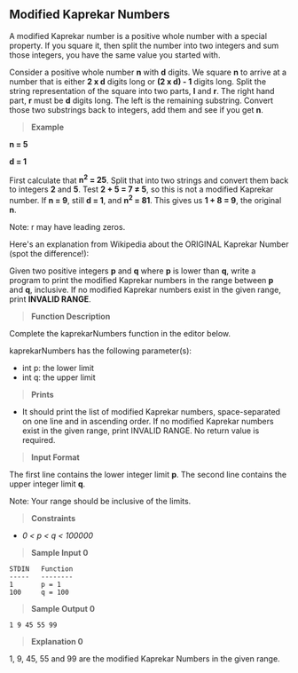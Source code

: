 ## Modified Kaprekar Numbers

A modified Kaprekar number is a positive whole 
number with a special property. If you square it, then split the number 
into two integers and sum those integers, 
you have the same value you started with.

Consider a positive whole number **n** with **d** digits. We square **n** to arrive at 
a number that is either **2 x d** digits long or **(2 x d) - 1** digits long. Split the string 
representation of the square into two parts, **l** and **r**. The right hand part, **r** 
must be **d** digits long. The left is the remaining substring. 
Convert those two substrings back to integers, add them and see if you get **n**.

>**Example**

**n = 5**

**d = 1**

First calculate that **n<sup>2</sup> = 25**. Split that into two strings and 
convert them back to integers **2** and **5**. Test **2 + 5 = 7 &ne; 5**, so this is 
not a modified Kaprekar number. If **n = 9**, still **d = 1**, and **n<sup>2</sup> = 81**. 
This gives us **1 + 8 = 9**, the original **n**.

Note: r may have leading zeros.

Here's an explanation from Wikipedia about the ORIGINAL Kaprekar Number (spot the difference!):


Given two positive integers **p** and **q** where **p** is lower than **q**, write a
program to print the modified Kaprekar numbers in the range between **p** and **q**, 
inclusive. If no modified Kaprekar numbers exist in the given range, print **INVALID RANGE**.

>**Function Description**

Complete the kaprekarNumbers function in the editor below.

kaprekarNumbers has the following parameter(s):

- int p: the lower limit
- int q: the upper limit

>**Prints**

- It should print the list of modified Kaprekar numbers, space-separated on one line and in ascending order. If no modified Kaprekar numbers exist in the given range, print INVALID RANGE. No return value is required.

>**Input Format**

The first line contains the lower integer limit **p**.
The second line contains the upper integer limit **q**.

Note: Your range should be inclusive of the limits.


> **Constraints**

- *0 < p < q < 100000*


> **Sample Input 0**
```
STDIN   Function
-----   --------
1       p = 1
100     q = 100
```

> **Sample Output 0**
```
1 9 45 55 99
```

> **Explanation 0**

1, 9, 45, 55 and 99 are the modified Kaprekar Numbers in the given range.

